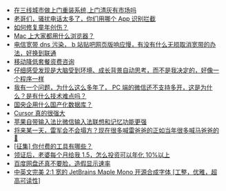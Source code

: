 + [在三线城市做上门重装系统,上门清灰有市场吗](https://www.v2ex.com/t/1116833)
+ [老哥们，骚扰电话太多了，你们用哪个 App 识别拦截](https://www.v2ex.com/t/1116825)
+ [如何修复童年创伤？](https://www.v2ex.com/t/1116878)
+ [Mac 上大家都用什么浏览器？](https://www.v2ex.com/t/1116892)
+ [电信宽带 dns 污染， b 站贴吧网页版响应慢，有没有什么无损取消宽带的办法，好换到联通](https://www.v2ex.com/t/1116827)
+ [移动降低套餐资费咨询](https://www.v2ex.com/t/1116808)
+ [仔细感受发现是大脑受到环境、成长背景自动思考，而不是我决定的，好像一个程序一样](https://www.v2ex.com/t/1116844)
+ [我有一个问题，为什么这么多年了， PC 端的微信还不支持多开，这是为什么？是有什么技术难点吗？](https://www.v2ex.com/t/1116853)
+ [国央企用什么国产化数据库？](https://www.v2ex.com/t/1116839)
+ [Cursor 真的很强大](https://www.v2ex.com/t/1116882)
+ [苹果自带输入法比微信输入法联想和记忆功能更强](https://www.v2ex.com/t/1116851)
+ [将来某一天，雷军会不会塌方？现在很多喊雷爸爸的正如当年很多喊马爸爸的🤔](https://www.v2ex.com/t/1116931)
+ [[征集] 你付费的工具有哪些？](https://www.v2ex.com/t/1116889)
+ [领证后，老婆每个月给我 1.5，怎么投资可以年化 10%以上](https://www.v2ex.com/t/1116874)
+ [百度网盘还真不要脸，造假显示速率](https://www.v2ex.com/t/1116922)
+ [中英文完美 2:1 宽的 JetBrains Maple Mono 开源合成字体 [工整，优雅，超高可读性]](https://www.v2ex.com/t/1116924)
